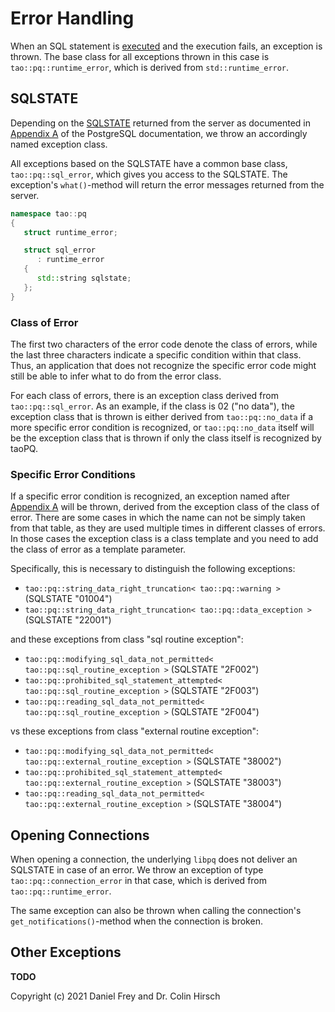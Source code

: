 # Error Handling

When an SQL statement is [executed](Statement.md) and the execution fails, an exception is thrown.
The base class for all exceptions thrown in this case is `tao::pq::runtime_error`, which is derived from `std::runtime_error`.

## SQLSTATE

Depending on the [SQLSTATE](https://en.wikipedia.org/wiki/SQLSTATE) returned from the server as documented in [Appendix A](https://www.postgresql.org/docs/current/errcodes-appendix.html) of the PostgreSQL documentation, we throw an accordingly named exception class.

All exceptions based on the SQLSTATE have a common base class, `tao::pq::sql_error`, which gives you access to the SQLSTATE.
The exception's `what()`-method will return the error messages returned from the server.

```c++
namespace tao::pq
{
   struct runtime_error;

   struct sql_error
      : runtime_error
   {
      std::string sqlstate;
   };
}
```

### Class of Error

The first two characters of the error code denote the class of errors, while the last three characters indicate a specific condition within that class.
Thus, an application that does not recognize the specific error code might still be able to infer what to do from the error class.

For each class of errors, there is an exception class derived from `tao::pq::sql_error`.
As an example, if the class is 02 ("no data"), the exception class that is thrown is either derived from `tao::pq::no_data` if a more specific error condition is recognized, or `tao::pq::no_data` itself will be the exception class that is thrown if only the class itself is recognized by taoPQ.

### Specific Error Conditions

If a specific error condition is recognized, an exception named after [Appendix A](https://www.postgresql.org/docs/current/errcodes-appendix.html) will be thrown, derived from the exception class of the class of error.
There are some cases in which the name can not be simply taken from that table, as they are used multiple times in different classes of errors.
In those cases the exception class is a class template and you need to add the class of error as a template parameter.

Specifically, this is necessary to distinguish the following exceptions:

* `tao::pq::string_data_right_truncation< tao::pq::warning >` (SQLSTATE "01004")
* `tao::pq::string_data_right_truncation< tao::pq::data_exception >` (SQLSTATE "22001")

and these exceptions from class "sql routine exception":

* `tao::pq::modifying_sql_data_not_permitted< tao::pq::sql_routine_exception >` (SQLSTATE "2F002")
* `tao::pq::prohibited_sql_statement_attempted< tao::pq::sql_routine_exception >` (SQLSTATE "2F003")
* `tao::pq::reading_sql_data_not_permitted< tao::pq::sql_routine_exception >` (SQLSTATE "2F004")

vs these exceptions from class "external routine exception":

* `tao::pq::modifying_sql_data_not_permitted< tao::pq::external_routine_exception >` (SQLSTATE "38002")
* `tao::pq::prohibited_sql_statement_attempted< tao::pq::external_routine_exception >` (SQLSTATE "38003")
* `tao::pq::reading_sql_data_not_permitted< tao::pq::external_routine_exception >` (SQLSTATE "38004")

## Opening Connections

When opening a connection, the underlying `libpq` does not deliver an SQLSTATE in case of an error.
We throw an exception of type `tao::pq::connection_error` in that case, which is derived from `tao::pq::runtime_error`.

The same exception can also be thrown when calling the connection's `get_notifications()`-method when the connection is broken.

## Other Exceptions

**TODO**

Copyright (c) 2021 Daniel Frey and Dr. Colin Hirsch
